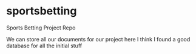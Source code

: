# sportsbetting
Sports Betting Project Repo

We can store all our documents for our project here
I think I found a good database for all the initial stuff
